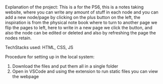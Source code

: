 Explanation of the project:
  This is a for the PS6, this is a notes taking website, where you can write any amount of stuff in each node and you can add a new node/page by clicking on the 
  plus button on the left, the inspiration is from the physical note book where to turn to another page we flip the pages to left, here to write in a new page we 
  click the button, and also the node can be edited or deleted and also by refreshing the page the nodes retain.

TechStacks used: HTML, CSS, JS

Procedure for setting up in the local system:
  1) Download the files and put them all in a single folder
  2) Open in VSCode and using the extension to run static files you can view the webpage
